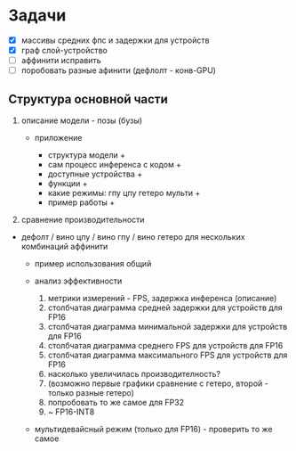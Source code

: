 # Задачи

* [x] массивы средних фпс и задержки для устройств
* [x] граф слой-устройство
* [ ] аффинити исправить
* [ ] поробовать разные афинити (дефлолт - конв-GPU)
  
## Структура основной части

1. описание модели - позы (бузы)

   * приложение

     * структура модели +
     * сам процесс инференса с кодом +
     * доступные устройства +
     * функции +
     * какие режимы: гпу цпу гетеро мульти +
     * пример работы +

2. сравнение производительности

* дефолт / вино цпу / вино гпу / вино гетеро для нескольких комбинаций аффинити
  * пример использования общий
  * анализ эффективности

    1. метрики измерений - FPS, задержка инференса (описание)
    2. столбчатая диаграмма средней задержки для устройств для FP16
    3. столбчатая диаграмма минимальной задержки для устройств для FP16
    4. столбчатая диаграмма среднего FPS для устройств для FP16
    5. столбчатая диаграмма максимального FPS для устройств для FP16
    6. насколько увеличилась производителность?
    7. (возможно первые графики сравнение с гетеро, второй - только разные гетеро)
    8. попробовать то же самое для FP32
    9. ~ FP16-INT8

  * мультидевайсный режим (только для FP16) - проверить то же самое
